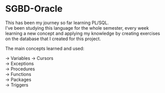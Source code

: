 # SGBD-Oracle

This has been my journey so far learning PL/SQL.  
I've been studying this language for the whole semester, every week learning a new concept and applying my knowledge by creating exercises on the database that I created for this project.
  
The main concepts learned and used:  

-> Variables
-> Cursors  
-> Exceptions  
-> Procedures  
-> Functions  
-> Packages  
-> Triggers  
